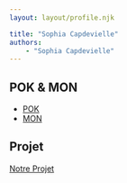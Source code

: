 ```yaml
---
layout: layout/profile.njk

title: "Sophia Capdevielle"
authors:
    - "Sophia Capdevielle"
---
```



## POK & MON

- [POK](./pok)
- [MON](./mon)

## Projet

[Notre Projet](../../../projets/20XX-20YY/notre-projet)
